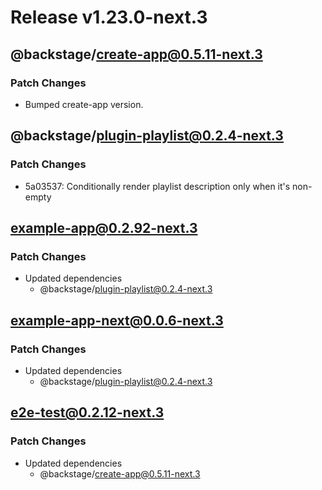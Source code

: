 # Release v1.23.0-next.3

## @backstage/create-app@0.5.11-next.3

### Patch Changes

- Bumped create-app version.

## @backstage/plugin-playlist@0.2.4-next.3

### Patch Changes

- 5a03537: Conditionally render playlist description only when it's non-empty

## example-app@0.2.92-next.3

### Patch Changes

- Updated dependencies
  - @backstage/plugin-playlist@0.2.4-next.3

## example-app-next@0.0.6-next.3

### Patch Changes

- Updated dependencies
  - @backstage/plugin-playlist@0.2.4-next.3

## e2e-test@0.2.12-next.3

### Patch Changes

- Updated dependencies
  - @backstage/create-app@0.5.11-next.3

